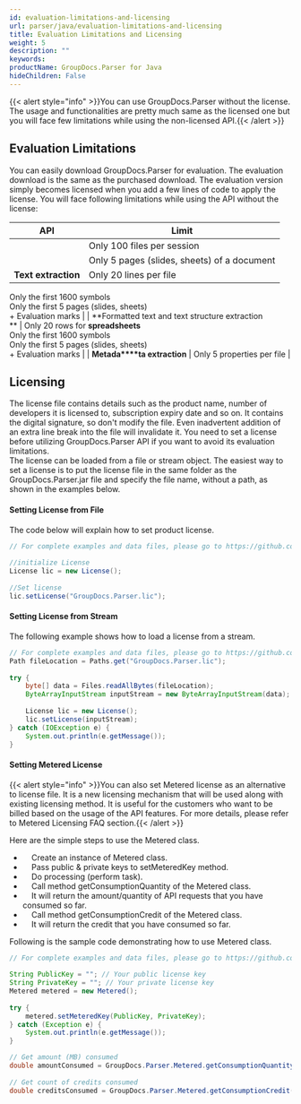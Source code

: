 ```yaml
---
id: evaluation-limitations-and-licensing
url: parser/java/evaluation-limitations-and-licensing
title: Evaluation Limitations and Licensing
weight: 5
description: ""
keywords: 
productName: GroupDocs.Parser for Java
hideChildren: False
---  
```

{{< alert style="info" >}}You can use GroupDocs.Parser without the license. The usage and functionalities are pretty much same as the licensed one but you will face few limitations while using the non-licensed API.{{< /alert >}}

## Evaluation Limitations

  
You can easily download GroupDocs.Parser for evaluation. The evaluation download is the same as the purchased download. The evaluation version simply becomes licensed when you add a few lines of code to apply the license. You will face following limitations while using the API without the license:    
  

| API | Limit |
| --- | --- |
|   | Only 100 files per session |
|   | Only 5 pages (slides, sheets) of a document |
| **Text extraction** | Only 20 lines per file  
Only the first 1600 symbols  
Only the first 5 pages (slides, sheets)  
\+ Evaluation marks |
| **Formatted text and text structure extraction  
** | Only 20 rows for **spreadsheets**  
Only the first 1600 symbols  
Only the first 5 pages (slides, sheets)  
\+ Evaluation marks |
| **Metada****ta extraction** | Only 5 properties per file |

## Licensing

The license file contains details such as the product name, number of developers it is licensed to, subscription expiry date and so on. It contains the digital signature, so don't modify the file. Even inadvertent addition of an extra line break into the file will invalidate it. You need to set a license before utilizing GroupDocs.Parser API if you want to avoid its evaluation limitations.  
The license can be loaded from a file or stream object. The easiest way to set a license is to put the license file in the same folder as the GroupDocs.Parser.jar file and specify the file name, without a path, as shown in the examples below.

#### Setting License from File

The code below will explain how to set product license.  
  

```java
// For complete examples and data files, please go to https://github.com/groupdocs-search/GroupDocs.Parser-for-Java
 
//initialize License
License lic = new License();
 
//Set license
lic.setLicense("GroupDocs.Parser.lic");
```

#### Setting License from Stream

The following example shows how to load a license from a stream.  
  

```java
// For complete examples and data files, please go to https://github.com/groupdocs-search/GroupDocs.Parser-for-Java
Path fileLocation = Paths.get("GroupDocs.Parser.lic");
 
try {
    byte[] data = Files.readAllBytes(fileLocation);
    ByteArrayInputStream inputStream = new ByteArrayInputStream(data);
 
    License lic = new License();
    lic.setLicense(inputStream);
} catch (IOException e) {
    System.out.println(e.getMessage());
}
```

#### Setting Metered License

{{< alert style="info" >}}You can also set Metered license as an alternative to license file. It is a new licensing mechanism that will be used along with existing licensing method. It is useful for the customers who want to be billed based on the usage of the API features. For more details, please refer to Metered Licensing FAQ section.{{< /alert >}}

  
Here are the simple steps to use the Metered class.

*       Create an instance of Metered class.
*       Pass public & private keys to setMeteredKey method.
*       Do processing (perform task).
*       Call method getConsumptionQuantity of the Metered class.
*       It will return the amount/quantity of API requests that you have consumed so far.
*       Call method getConsumptionCredit of the Metered class.
*       It will return the credit that you have consumed so far.

  
Following is the sample code demonstrating how to use Metered class.

```java
// For complete examples and data files, please go to https://github.com/groupdocs-search/GroupDocs.Search-for-Java
 
String PublicKey = ""; // Your public license key
String PrivateKey = ""; // Your private license key
Metered metered = new Metered();
 
try {
    metered.setMeteredKey(PublicKey, PrivateKey);
} catch (Exception e) {
    System.out.println(e.getMessage());
}

// Get amount (MB) consumed
double amountConsumed = GroupDocs.Parser.Metered.getConsumptionQuantity();
 
// Get count of credits consumed
double creditsConsumed = GroupDocs.Parser.Metered.getConsumptionCredit();


```
